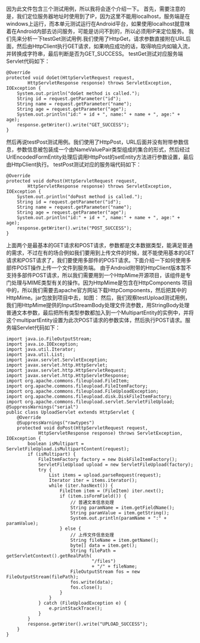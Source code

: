 因为此文件包含三个测试用例，所以我将会逐个介绍一下。
首先，需要注意的是，我们定位服务器地址时使用到了IP，因为这里不能用localhost，服务端是在windows上运行，而本单元测试运行在Android平台，如果使用localhost就意味着在Android内部去访问服务，可能是访问不到的，所以必须用IP来定位服务。
我们先来分析一下testGet测试用例.我们使用了HttpGet，请求参数直接附在URL后面，然后由HttpClient执行GET请求，如果响应成功的话，取得响应内如输入流，并转换成字符串，最后判断是否为GET_SUCCESS。
testGet测试对应服务端Servlet代码如下：
```  
@Override
protected void doGet(HttpServletRequest request,
		HttpServletResponse response) throws ServletException, IOException {
	System.out.println("doGet method is called.");
	String id = request.getParameter("id");
	String name = request.getParameter("name");
	String age = request.getParameter("age");
	System.out.println("id:" + id + ", name:" + name + ", age:" + age);
	response.getWriter().write("GET_SUCCESS");
}
```
然后再说testPost测试用例。我们使用了HttpPost，URL后面并没有附带参数信息，参数信息被包装成一个由NameValuePair类型组成的集合的形式，然后经过UrlEncodedFormEntity处理后调用HttpPost的setEntity方法进行参数设置，最后由HttpClient执行。
testPost测试对应的服务端代码如下：
```  
@Override
protected void doPost(HttpServletRequest request,
		HttpServletResponse response) throws ServletException, IOException {
	System.out.println("doPost method is called.");
	String id = request.getParameter("id");
	String name = request.getParameter("name");
	String age = request.getParameter("age");
	System.out.println("id:" + id + ", name:" + name + ", age:" + age);
	response.getWriter().write("POST_SUCCESS");
}
```
上面两个是最基本的GET请求和POST请求，参数都是文本数据类型，能满足普通的需求，不过在有的场合例如我们要用到上传文件的时候，就不能使用基本的GET请求和POST请求了，我们要使用多部件的POST请求。下面介绍一下如何使用多部件POST操作上传一个文件到服务端。
由于Android附带的HttpClient版本暂不支持多部件POST请求，所以我们需要用到一个HttpMime开源项目，该组件是专门处理与MIME类型有关的操作。因为HttpMime是包含在HttpComponents 项目中的，所以我们需要去apache官方网站下载HttpComponents，然后把其中的HttpMime。jar包放到项目中去，如图：
然后，我们观察testUpload测试用例，我们用HttpMime提供的InputStreamBody处理文件流参数，用StringBody处理普通文本参数，最后把所有类型参数都加入到一个MultipartEntity的实例中，并将这个multipartEntity设置为此次POST请求的参数实体，然后执行POST请求。服务端Servlet代码如下：
```  
import java.io.FileOutputStream;
import java.io.IOException;
import java.util.Iterator;
import java.util.List;
import javax.servlet.ServletException;
import javax.servlet.http.HttpServlet;
import javax.servlet.http.HttpServletRequest;
import javax.servlet.http.HttpServletResponse;
import org.apache.commons.fileupload.FileItem;
import org.apache.commons.fileupload.FileItemFactory;
import org.apache.commons.fileupload.FileUploadException;
import org.apache.commons.fileupload.disk.DiskFileItemFactory;
import org.apache.commons.fileupload.servlet.ServletFileUpload;
@SuppressWarnings("serial")
public class UploadServlet extends HttpServlet {
	@Override
	@SuppressWarnings("rawtypes")
	protected void doPost(HttpServletRequest request,
			HttpServletResponse response) throws ServletException, IOException {
		boolean isMultipart = ServletFileUpload.isMultipartContent(request);
		if (isMultipart) {
			FileItemFactory factory = new DiskFileItemFactory();
			ServletFileUpload upload = new ServletFileUpload(factory);
			try {
				List items = upload.parseRequest(request);
				Iterator iter = items.iterator();
				while (iter.hasNext()) {
					FileItem item = (FileItem) iter.next();
					if (item.isFormField()) {
						// 普通文本信息处理
						String paramName = item.getFieldName();
						String paramValue = item.getString();
						System.out.println(paramName + ":" + paramValue);
					} else {
						// 上传文件信息处理
						String fileName = item.getName();
						byte[] data = item.get();
						String filePath = getServletContext().getRealPath(
								"/files")
								+ "/" + fileName;
						FileOutputStream fos = new FileOutputStream(filePath);
						fos.write(data);
						fos.close();
					}
				}
			} catch (FileUploadException e) {
				e.printStackTrace();
			}
		}
		response.getWriter().write("UPLOAD_SUCCESS");
	}
}
```
